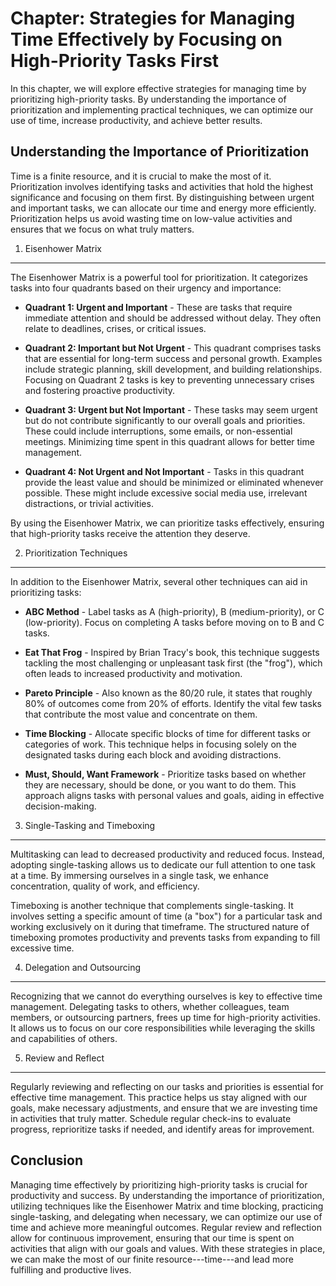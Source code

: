 Chapter: Strategies for Managing Time Effectively by Focusing on High-Priority Tasks First
==========================================================================================

In this chapter, we will explore effective strategies for managing time by prioritizing high-priority tasks. By understanding the importance of prioritization and implementing practical techniques, we can optimize our use of time, increase productivity, and achieve better results.

Understanding the Importance of Prioritization
----------------------------------------------

Time is a finite resource, and it is crucial to make the most of it. Prioritization involves identifying tasks and activities that hold the highest significance and focusing on them first. By distinguishing between urgent and important tasks, we can allocate our time and energy more efficiently. Prioritization helps us avoid wasting time on low-value activities and ensures that we focus on what truly matters.

1. Eisenhower Matrix
--------------------

The Eisenhower Matrix is a powerful tool for prioritization. It categorizes tasks into four quadrants based on their urgency and importance:

* **Quadrant 1: Urgent and Important** - These are tasks that require immediate attention and should be addressed without delay. They often relate to deadlines, crises, or critical issues.

* **Quadrant 2: Important but Not Urgent** - This quadrant comprises tasks that are essential for long-term success and personal growth. Examples include strategic planning, skill development, and building relationships. Focusing on Quadrant 2 tasks is key to preventing unnecessary crises and fostering proactive productivity.

* **Quadrant 3: Urgent but Not Important** - These tasks may seem urgent but do not contribute significantly to our overall goals and priorities. These could include interruptions, some emails, or non-essential meetings. Minimizing time spent in this quadrant allows for better time management.

* **Quadrant 4: Not Urgent and Not Important** - Tasks in this quadrant provide the least value and should be minimized or eliminated whenever possible. These might include excessive social media use, irrelevant distractions, or trivial activities.

By using the Eisenhower Matrix, we can prioritize tasks effectively, ensuring that high-priority tasks receive the attention they deserve.

2. Prioritization Techniques
----------------------------

In addition to the Eisenhower Matrix, several other techniques can aid in prioritizing tasks:

* **ABC Method** - Label tasks as A (high-priority), B (medium-priority), or C (low-priority). Focus on completing A tasks before moving on to B and C tasks.

* **Eat That Frog** - Inspired by Brian Tracy's book, this technique suggests tackling the most challenging or unpleasant task first (the "frog"), which often leads to increased productivity and motivation.

* **Pareto Principle** - Also known as the 80/20 rule, it states that roughly 80% of outcomes come from 20% of efforts. Identify the vital few tasks that contribute the most value and concentrate on them.

* **Time Blocking** - Allocate specific blocks of time for different tasks or categories of work. This technique helps in focusing solely on the designated tasks during each block and avoiding distractions.

* **Must, Should, Want Framework** - Prioritize tasks based on whether they are necessary, should be done, or you want to do them. This approach aligns tasks with personal values and goals, aiding in effective decision-making.

3. Single-Tasking and Timeboxing
--------------------------------

Multitasking can lead to decreased productivity and reduced focus. Instead, adopting single-tasking allows us to dedicate our full attention to one task at a time. By immersing ourselves in a single task, we enhance concentration, quality of work, and efficiency.

Timeboxing is another technique that complements single-tasking. It involves setting a specific amount of time (a "box") for a particular task and working exclusively on it during that timeframe. The structured nature of timeboxing promotes productivity and prevents tasks from expanding to fill excessive time.

4. Delegation and Outsourcing
-----------------------------

Recognizing that we cannot do everything ourselves is key to effective time management. Delegating tasks to others, whether colleagues, team members, or outsourcing partners, frees up time for high-priority activities. It allows us to focus on our core responsibilities while leveraging the skills and capabilities of others.

5. Review and Reflect
---------------------

Regularly reviewing and reflecting on our tasks and priorities is essential for effective time management. This practice helps us stay aligned with our goals, make necessary adjustments, and ensure that we are investing time in activities that truly matter. Schedule regular check-ins to evaluate progress, reprioritize tasks if needed, and identify areas for improvement.

Conclusion
----------

Managing time effectively by prioritizing high-priority tasks is crucial for productivity and success. By understanding the importance of prioritization, utilizing techniques like the Eisenhower Matrix and time blocking, practicing single-tasking, and delegating when necessary, we can optimize our use of time and achieve more meaningful outcomes. Regular review and reflection allow for continuous improvement, ensuring that our time is spent on activities that align with our goals and values. With these strategies in place, we can make the most of our finite resource---time---and lead more fulfilling and productive lives.
